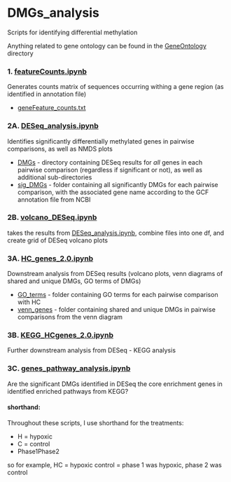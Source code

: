 # DMGs_analysis
Scripts for identifying differential methylation 

Anything related to gene ontology can be found in the [GeneOntology](https://github.com/jgmcdonough/CE18_methylRAD_analysis/tree/master/analysis/GeneOntology) directory

### 1. [featureCounts.ipynb](https://github.com/jgmcdonough/CE18_methylRAD_analysis/blob/master/analysis/DMGs_analysis/featureCounts.ipynb)
Generates counts matrix of sequences occurring withing a gene region (as identified in annotation file)
- [geneFeature_counts.txt](https://github.com/jgmcdonough/CE18_methylRAD_analysis/blob/master/analysis/counts_and_meta/geneFeature_counts.txt)

### 2A. [DESeq_analysis.ipynb](https://github.com/jgmcdonough/CE18_methylRAD_analysis/blob/master/analysis/DMGs_analysis/DESeq_analysis.ipynb)
Identifies significantly differentially methylated genes in pairwise comparisons, as well as NMDS plots
- [DMGs](https://github.com/jgmcdonough/CE18_methylRAD_analysis/tree/master/analysis/deseq_res_files/geneFeatures_res) - directory containing DESeq results for *all* genes in each pairwise comparison (regardless if significant or not), as well as additional sub-directories
- [sig_DMGs](https://github.com/jgmcdonough/CE18_methylRAD_analysis/tree/master/analysis/deseq_res_files/geneFeatures_res/sig_DMGs) - folder containing all significantly DMGs for each pairwise comparison, with the associated gene name according to the GCF annotation file from NCBI

### 2B. [volcano_DESeq.ipynb](https://github.com/jgmcdonough/CE18_methylRAD_analysis/blob/master/analysis/DMGs_analysis/volcano_DESeq.ipynb)
takes the results from [DESeq_analysis.ipynb](https://github.com/jgmcdonough/CE18_methylRAD_analysis/blob/master/analysis/DMGs_analysis/DESeq_analysis.ipynb), combine files into one df, and create grid of DESeq volcano plots

### 3A. [HC_genes_2.0.ipynb](https://github.com/jgmcdonough/CE18_methylRAD_analysis/blob/master/analysis/DMGs_analysis/HC_genes_2.0.ipynb)
Downstream analysis from DESeq results (volcano plots, venn diagrams of shared and unique DMGs, GO terms of DMGs)
- [GO_terms](https://github.com/jgmcdonough/CE18_methylRAD_analysis/tree/master/analysis/deseq_res_files/geneFeatures_res/GO_terms) - folder containing GO terms for each pairwise comparison with HC
- [venn_genes](https://github.com/jgmcdonough/CE18_methylRAD_analysis/tree/master/analysis/deseq_res_files/geneFeatures_res/venn_genes) - folder containing shared and unique DMGs in pairwise comparisons from the venn diagram 

### 3B. [KEGG_HCgenes_2.0.ipynb](https://github.com/jgmcdonough/CE18_methylRAD_analysis/blob/master/analysis/DMGs_analysis/KEGG_HCgenes_2.0.ipynb)
Further downstream analysis from DESeq - KEGG analysis

### 3C. [genes_pathway_analysis.ipynb](https://github.com/jgmcdonough/CE18_methylRAD_analysis/blob/master/analysis/DMGs_analysis/genes_pathway_analysis.ipynb)
Are the significant DMGs identified in DESeq the core enrichment genes in identified enriched pathways from KEGG?

#### shorthand:
Throughout these scripts, I use shorthand for the treatments:
- H = hypoxic
- C = control
- Phase1Phase2 

so for example, HC = hypoxic control = phase 1 was hypoxic, phase 2 was control